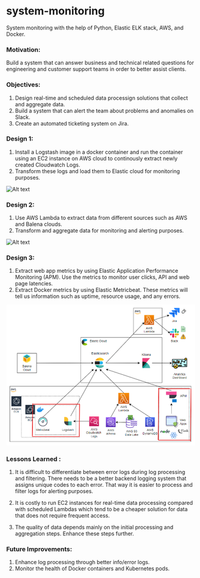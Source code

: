 # system-monitoring
System monitoring with the help of Python, Elastic ELK stack, AWS, and Docker.

### Motivation:
Build a system that can answer business and technical related questions for engineering and customer support teams in order to better assist clients.

### Objectives:
1. Design real-time and scheduled data processign solutions that collect and aggregate data.
2. Build a system that can alert the team about problems and anomalies on Slack.
3. Create an automated ticketing system on Jira.

### Design 1:
1. Install a Logstash image in a docker container and run the container using an EC2 instance on AWS cloud to continously extract newly created Cloudwatch Logs.
2. Transform these logs and load them to Elastic cloud for monitoring purposes.

![Alt text](images/design1.png?raw=true "Title")


### Design 2:
1. Use AWS Lambda to extract data from different sources such as AWS and Balena clouds.
2. Transform and aggregate data for monitoring and alerting purposes.

![Alt text](images/design2.png?raw=true "Title")


### Design 3:
1. Extract web app metrics by using Elastic Application Performance Monitoring (APM). Use the metrics to monitor user clicks, API and web page latencies.
2. Extract Docker metrics by using Elastic Metricbeat. These metrics will tell us information such as uptime, resource usage, and any errors.

![Alt text](images/design3-overview.png?raw=true "Title")

### Lessons Learned :
1. It is difficult to differentiate between error logs during log processing and filtering. There needs to be a better backend logging system that assigns unique codes to each error. That way it is easier to process and filter logs for alerting purposes.

2. It is costly to run EC2 instances for real-time data processing compared with scheduled Lambdas which tend to be a cheaper solution for data that does not require frequent access.

3. The quality of data depends mainly on the initial processing and aggregation steps. Enhance these steps further.

### Future Improvements:
1. Enhance log processing through better info/error logs.
2. Monitor the health of Docker containers and Kubernetes pods.
